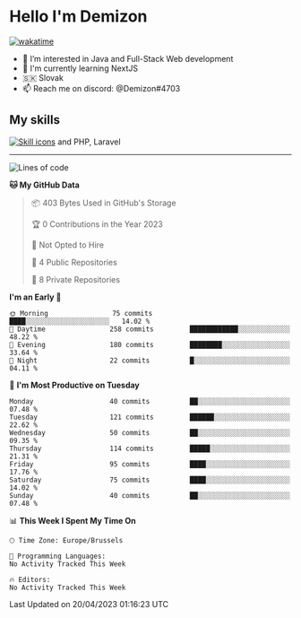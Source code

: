 # Hello I'm Demizon
[![wakatime](https://wakatime.com/badge/user/6ad1949f-d6d7-44f9-9eee-c35e54cc499b.svg)](https://wakatime.com/@6ad1949f-d6d7-44f9-9eee-c35e54cc499b)
- 👀 I’m interested in Java and Full-Stack Web development
- 🌱 I'm currently learning NextJS
- 🇸🇰 Slovak
- 📫 Reach me on discord: @Demizon#4703

## My skills
[![Skill icons](https://skillicons.dev/icons?i=java,js,ts,html,css,react,py,git,docker,linux,mysql,mongo&theme=dark)](https://github.com/Demizon3433) and PHP, Laravel

---

<!--START_SECTION:waka-->
![Lines of code](https://img.shields.io/badge/From%20Hello%20World%20I%27ve%20Written-79.2%20thousand%20lines%20of%20code-blue)

**🐱 My GitHub Data** 

> 📦 403 Bytes Used in GitHub's Storage 
 > 
> 🏆 0 Contributions in the Year 2023
 > 
> 🚫 Not Opted to Hire
 > 
> 📜 4 Public Repositories 
 > 
> 🔑 8 Private Repositories 
 > 
**I'm an Early 🐤** 

```text
🌞 Morning                75 commits          ████░░░░░░░░░░░░░░░░░░░░░   14.02 % 
🌆 Daytime                258 commits         ████████████░░░░░░░░░░░░░   48.22 % 
🌃 Evening                180 commits         ████████░░░░░░░░░░░░░░░░░   33.64 % 
🌙 Night                  22 commits          █░░░░░░░░░░░░░░░░░░░░░░░░   04.11 % 
```
📅 **I'm Most Productive on Tuesday** 

```text
Monday                   40 commits          ██░░░░░░░░░░░░░░░░░░░░░░░   07.48 % 
Tuesday                  121 commits         ██████░░░░░░░░░░░░░░░░░░░   22.62 % 
Wednesday                50 commits          ██░░░░░░░░░░░░░░░░░░░░░░░   09.35 % 
Thursday                 114 commits         █████░░░░░░░░░░░░░░░░░░░░   21.31 % 
Friday                   95 commits          ████░░░░░░░░░░░░░░░░░░░░░   17.76 % 
Saturday                 75 commits          ████░░░░░░░░░░░░░░░░░░░░░   14.02 % 
Sunday                   40 commits          ██░░░░░░░░░░░░░░░░░░░░░░░   07.48 % 
```


📊 **This Week I Spent My Time On** 

```text
🕑︎ Time Zone: Europe/Brussels

💬 Programming Languages: 
No Activity Tracked This Week

🔥 Editors: 
No Activity Tracked This Week
```


 Last Updated on 20/04/2023 01:16:23 UTC
<!--END_SECTION:waka-->

